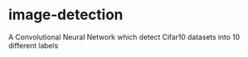 # image-detection

A Convolutional Neural Network which detect Cifar10 datasets into 10 different labels

